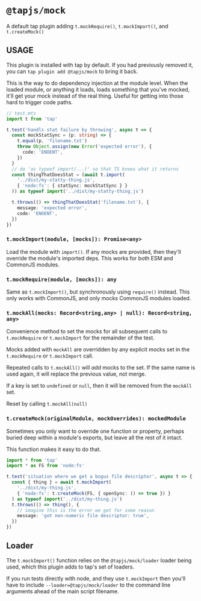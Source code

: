 # `@tapjs/mock`

A default tap plugin adding `t.mockRequire()`, `t.mockImport()`,
and `t.createMock()`

## USAGE

This plugin is installed with tap by default. If you had
previously removed it, you can `tap plugin add @tapjs/mock` to
bring it back.

This is the way to do dependency injection at the module level.
When the loaded module, or anything it loads, loads something
that you've mocked, it'll get your mock instead of the real
thing. Useful for getting into those hard to trigger code paths.

```ts
// test.mts
import t from 'tap'

t.test('handls stat failure by throwing', async t => {
  const mockStatSync = (p: string) => {
    t.equal(p, 'filename.txt')
    throw Object.assign(new Error('expected error'), {
      code: 'ENOENT',
    })
  }
  // do 'as typeof import(...)' so that TS knows what it returns
  const thingThatDoesStat = (await t.import(
    '../dist/my-statty-thing.js',
    { 'node:fs': { statSync: mockStatSync } }
  )) as typeof import('../dist/my-statty-thing.js')

  t.throws(() => thingThatDoesStat('filename.txt'), {
    message: 'expected error',
    code: 'ENOENT',
  })
})
```

### `t.mockImport(module, [mocks]): Promise<any>`

Load the module with `import()`. If any mocks are provided, then
they'll override the module's imported deps. This works for both
ESM and CommonJS modules.

### `t.mockRequire(module, [mocks]): any`

Same as `t.mockImport()`, but synchronously using `require()`
instead. This only works with CommonJS, and only mocks CommonJS
modules loaded.

### `t.mockAll(mocks: Record<string,any> | null): Record<string, any>`

Convenience method to set the mocks for all subsequent calls to
`t.mockRequire` or `t.mockImport` for the remainder of the test.

Mocks added with `mockAll` are overridden by any explicit mocks
set in the `t.mockRequire` or `t.mockImport` call.

Repeated calls to `t.mockAll()` will _add_ mocks to the set. If the same
name is used again, it will replace the previous value, not merge.

If a key is set to `undefined` or `null`, then it will be removed from
the `mockAll` set.

Reset by calling `t.mockAll(null)`

### `t.createMock(originalModule, mockOverrides): mockedModule`

Sometimes you only want to override one function or property,
perhaps buried deep within a module's exports, but leave all the
rest of it intact.

This function makes it easy to do that.

```ts
import * from 'tap'
import * as FS from 'node:fs'

t.test('situation where we get a bogus file descriptor', async t => {
  const { thing } = await t.mockImport(
    '../dist/my-thing.js',
    { 'node:fs': t.createMock(FS, { openSync: () => true }) }
  ) as typeof import('../dist/my-thing.js')
  t.throws(() => thing(), {
    // imagine this is the error we get for some reason
    message: 'got non-numeric file descriptor: true',
  })
})
```

## Loader

The `t.mockImport()` function relies on the `@tapjs/mock/loader`
loader being used, which this plugin adds to tap's set of
loaders.

If you run tests directly with node, and they use `t.mockImport`
then you'll have to include `--loader=@tapjs/mock/loader` to the
command line arguments ahead of the main script filename.
